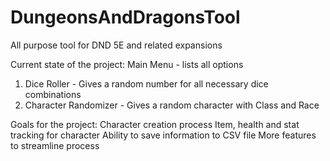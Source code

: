 # DungeonsAndDragonsTool
All purpose tool for DND 5E and related expansions

Current state of the project:
Main Menu - lists all options
1. Dice Roller - Gives a random number for all necessary dice combinations
2. Character Randomizer - Gives a random character with Class and Race


Goals for the project:
Character creation process 
Item, health and stat tracking for character
Ability to save information to CSV file 
More features to streamline process
